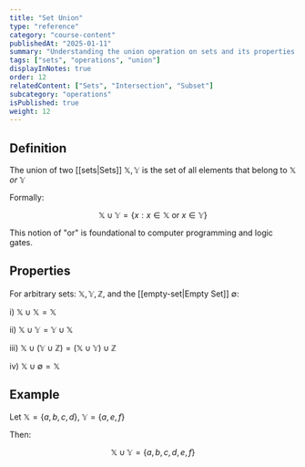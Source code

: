 ```yaml
---
title: "Set Union"
type: "reference"
category: "course-content"
publishedAt: "2025-01-11"
summary: "Understanding the union operation on sets and its properties."
tags: ["sets", "operations", "union"]
displayInNotes: true
order: 12
relatedContent: ["Sets", "Intersection", "Subset"]
subcategory: "operations"
isPublished: true
weight: 12
---
```


## Definition
The union of two [[sets|Sets]] $\mathbb{X}, \mathbb{Y}$ is the set of all elements that belong to $\mathbb{X}$ *or* $\mathbb{Y}$

Formally: 

$$
\mathbb{X} \cup \mathbb{Y} = \{ x : x \in \mathbb{X} \text{ or } x \in \mathbb{Y} \}
$$

This notion of "or" is foundational to computer programming and logic gates.

## Properties
For arbitrary sets: $\mathbb{X}, \mathbb{Y}, \mathbb{Z}$, and the [[empty-set|Empty Set]] $\emptyset$:

i) $\mathbb{X} \cup \mathbb{X} = \mathbb{X}$

ii) $\mathbb{X} \cup \mathbb{Y} = \mathbb{Y} \cup \mathbb{X}$

iii) $\mathbb{X} \cup (\mathbb{Y} \cup \mathbb{Z}) = (\mathbb{X} \cup \mathbb{Y}) \cup \mathbb{Z}$

iv) $\mathbb{X} \cup \emptyset = \mathbb{X}$

## Example
Let $\mathbb{X}=\{a, b, c, d\}$, $\mathbb{Y}=\{a, e, f\}$

Then:

$$
\mathbb{X} \cup \mathbb{Y} = \{a, b, c, d, e, f\}
$$